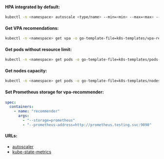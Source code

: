 #### HPA integrated by default:
```bash
kubectl -n <namespace> autoscale <type/name> --min=<min> --max=<max> --cpu-percent=<cpu>
```

#### Get VPA recomendations:
```bash
kubectl -n <namespace> get vpa -o go-template-file=k8s-templates/vpa-recomendations.tmpl
```

#### Get pods without resource limit:
```bash
kubectl -n <namespace> get pods -o go-template-file=k8s-templates/pods-without-limits.tmpl
```

#### Get nodes capacity:
```bash
kubectl -n <namespace> get pods -o go-template-file=k8s-templates/nodes-capacity.tmpl
```

#### Set Prometheus storage for vpa-recommender:
```yaml
spec:
  containers:
    - name: "recommender"
      args:
        - "--storage=prometheus"
        - "--prometheus-address=http://prometheus.testing.svc:9090"
```

#### URLs:
- [autoscaler](https://github.com/kubernetes/autoscaler)
- [kube-state-metrics](https://github.com/kubernetes/kube-state-metrics)
